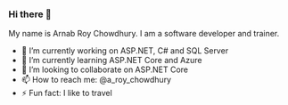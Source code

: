 ### Hi there 👋

<!--
**Arnab-Developer/Arnab-Developer** is a ✨ _special_ ✨ repository because its `README.md` (this file) appears on your GitHub profile. 

Here are some ideas to get you started: -->

My name is Arnab Roy Chowdhury. I am a software developer and trainer. 

- 🔭 I’m currently working on ASP.NET, C# and SQL Server
- 🌱 I’m currently learning ASP.NET Core and Azure
- 👯 I’m looking to collaborate on ASP.NET Core
- 📫 How to reach me: @a_roy_chowdhury
- ⚡ Fun fact: I like to travel
